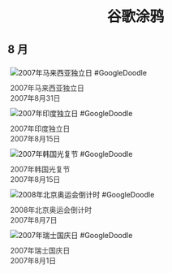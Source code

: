 
<h1 align="center"> 谷歌涂鸦 </h1>




## 8 月

<div class="image">


<img src="https://www.google.com/logos/2007/malaysia07.gif" alt="2007年马来西亚独立日 #GoogleDoodle" style="margin: 5px"/>
<div class="info" style="font-size: 14px; color:#333333; margin:5px"><div class="title">2007年马来西亚独立日</div><div class="date">2007年8月31日</div></div>

<img src="https://www.google.com/logos/2007/india07.gif" alt="2007年印度独立日 #GoogleDoodle" style="margin: 5px"/>
<div class="info" style="font-size: 14px; color:#333333; margin:5px"><div class="title">2007年印度独立日</div><div class="date">2007年8月15日</div></div>

<img src="https://www.google.com/logos/2007/korea07.gif" alt="2007年韩国光复节 #GoogleDoodle" style="margin: 5px"/>
<div class="info" style="font-size: 14px; color:#333333; margin:5px"><div class="title">2007年韩国光复节</div><div class="date">2007年8月15日</div></div>

<img src="https://www.google.com/logos/2007/beijing08.gif" alt="2008年北京奥运会倒计时 #GoogleDoodle" style="margin: 5px"/>
<div class="info" style="font-size: 14px; color:#333333; margin:5px"><div class="title">2008年北京奥运会倒计时</div><div class="date">2007年8月7日</div></div>

<img src="https:https://lh3.googleusercontent.com/mNDEDrmFcxWzDb_KVRk0RpzHPZ9QGWNLlWMFnwgHDfplbJ09wiKU9e4YFOgdYlOSmpKY5-4ijMRW1b676fD4MJEXyoZVHGUKKNatiCY=s660" alt="2007年瑞士国庆日 #GoogleDoodle" style="margin: 5px"/>
<div class="info" style="font-size: 14px; color:#333333; margin:5px"><div class="title">2007年瑞士国庆日</div><div class="date">2007年8月1日</div></div>

</div>








